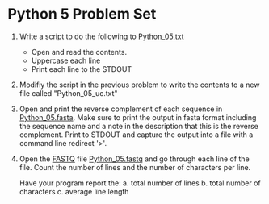 Python 5 Problem Set
===================

1. Write a script to do the following to [Python_05.txt]()
   - Open and read the contents.  
   - Uppercase each line
   - Print each line to the STDOUT


2. Modifiy the script in the previous problem to write the contents to a new file called "Python_05_uc.txt"


3. Open and print the reverse complement of each sequence in [Python_05.fasta](). Make sure to print the output in fasta format including the sequence name and a note in the description that this is the reverse complement. Print to STDOUT and capture the output into a file with a command line redirect '>'.

4. Open the [FASTQ](https://en.wikipedia.org/wiki/FASTQ_format) file [Python_05.fastq]() and go through each line of the file. Count the number of lines and the number of characters per line.
 
    Have your program report the:
         a. total number of lines
         b. total number of characters
         c. average line length 


